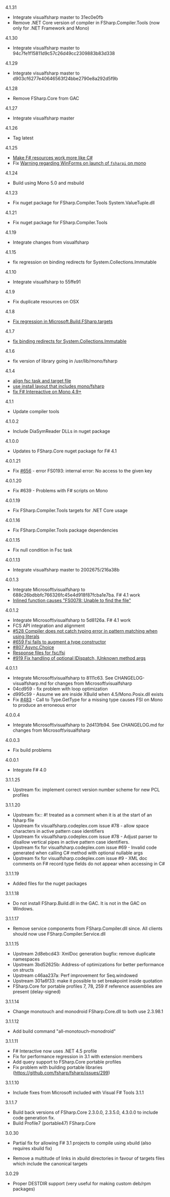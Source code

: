 4.1.31
  * Integrate visualfsharp master to 31ec0e0fb
  * Remove .NET Core version of compiler in FSharp.Compiler.Tools (now only for .NET Framework and Mono)

4.1.30
  * Integrate visualfsharp master to 94c7fe1f15811d9c57c26d49cc2309883b83d338

4.1.29
  * Integrate visualfsharp master to d903cf6277e40646563f24bbe2790e8a292d5f9b

4.1.28
  * Remove FSharp.Core from GAC

4.1.27
  * Integrate visualfsharp master

4.1.26
  * Tag latest

4.1.25
  * [Make F# resources work more like C#](https://github.com/fsharp/fsharp/pull/761)
  * Fix [Warning regarding WinForms on launch of `fsharpi` on mono](https://github.com/fsharp/fsharp/pull/767)

4.1.24
  * Build using Mono 5.0 and msbuild

4.1.23
  * Fix nuget package for FSharp.Compiler.Tools System.ValueTuple.dll

4.1.21
  * Fix nuget package for FSharp.Compiler.Tools

4.1.19
  * Integrate changes from visualfsharp

4.1.15
  * fix regression on binding redirects for System.Collections.Immutable

4.1.10
  * Integrate visualfsharp to 55ffe91

4.1.9
  * Fix duplicate resources on OSX

4.1.8
  * [Fix regression in Microsoft.Build.FSharp.targets](https://github.com/fsharp/fsharp/pull/707)

4.1.7
  * [fix binding redirects for System.Collections.Immutable](https://github.com/fsharp/fsharp/issues/699)

4.1.6
  * fix version of library going in /usr/lib/mono/fsharp

4.1.4
  * [align fsc task and target file](https://github.com/fsharp/fsharp/pull/690)
  * [use install layout that includes mono/fsharp](https://github.com/fsharp/fsharp/pull/689)
  * [fix F# Intereactive on Mono 4.9+](https://github.com/fsharp/fsharp/pull/687)

4.1.1
  * Update compiler tools

4.1.0.2
  * Include DiaSymReader DLLs in nuget package

4.1.0.0
  * Updates to FSharp.Core nuget package for F# 4.1

4.0.1.21
  * Fix [#656](https://github.com/fsharp/fsharp/issues/656)  - error FS0193: internal error: No access to the given key

4.0.1.20
  * Fix #639 - Problems with F# scripts on Mono 

4.0.1.19
  * Fix FSharp.Compiler.Tools targets for .NET Core usage

4.0.1.16
  * Fix FSharp.Compiler.Tools package dependencies

4.0.1.15
  * Fix null condition in Fsc task

4.0.1.13
  * Integrate visualfsharp master to 2002675/216a38b

4.0.1.3
  * Integrate Microsoft\visualfsharp to 688c26bdbbfc766326fc45e4d918f87fcba1e7ba. F# 4.1 work
  * [Inlined function causes "FS0078: Unable to find the file"](https://github.com/fsharp/fsharp/issues/584)

4.0.1.2
  * Integrate Microsoft\visualfsharp to 5d8126a. F# 4.1 work
  *    FCS API integration and alignment
  *    [#528 Compiler does not catch typing error in pattern matching when using literals](https://github.com/Microsoft/visualfsharp/issues/528)
  *    [#659 Fsi fails to augment a type constructor](https://github.com/Microsoft/visualfsharp/issues/659)
  *    [#807 Async.Choice](https://github.com/Microsoft/visualfsharp/pull/807)
  *    [Response files for fsc/fsi](https://github.com/Microsoft/visualfsharp/pull/831)
  *    [#919 Fix handling of optional IDispatch, IUnknown method args](https://github.com/Microsoft/visualfsharp/pull/919)

4.0.1.1
  * Integrate Microsoft\visualfsharp to 8111c63. See CHANGELOG-visualfsharp.md for changes from Microsoft\visualfsharp
  * 04cd959 - fix problem with loop optimization
  * d995c59 - Assume we are inside XBuild when 4.5/Mono.Posix.dll exists
  * Fix [#483](https://github.com/fsharp/fsharp/issues/483) - Call to Type.GetType for a missing type causes FSI on Mono to produce an erroneous error

4.0.0.4
  * Integrate Microsoft\visualfsharp to 2d413fb94. See CHANGELOG.md for changes from Microsoft\visualfsharp

4.0.0.3
  * Fix build problems

4.0.0.1
  * Integrate F# 4.0

3.1.1.25
  * Upstream fix: implement correct version number scheme for new PCL profiles
  
3.1.1.20
  * Upstream fix:: #! treated as a comment when it is at the start of an fsharp file
  * Upstream fix visualfsharp.codeplex.com issue #78 - allow space characters in active pattern case identifiers
  * Upstream fix visualfsharp.codeplex.com issue #78 - Adjust parser to disallow vertical pipes in active pattern case identifiers. 
  * Upstream fix for visualfsharp.codeplex.com issue #69 - Invalid code generated when calling C# method with optional nullable args
  * Upstream fix for visualfsharp.codeplex.com issue #9 - XML doc comments on F# record type fields do not appear when accessing in C#

3.1.1.19
  * Added files for the nuget packages
  
3.1.1.18
  * Do not install FSharp.Build.dll in the GAC. It is not in the GAC on Windows.

3.1.1.17
  * Remove service components from FSharp.Compiler.dll since. All clients should now use FSharp.Compiler.Service.dll

3.1.1.15
  * Upstream 2d8ebcd43: XmlDoc generation bugfix: remove duplicate namespaces
  * Upstream 3bd52625b: Address-of optimizations for better performance on structs
  * Upstream c46aa237a: Perf improvement for Seq.windowed  
  * Upstream 301a6f33: make it possible to set breakpoint inside quotation
  * FSharp.Core for portable profiles 7, 78, 259 if reference assemblies are present (delay-signed)
  
3.1.1.14
  * Change monotouch and monodroid FSharp.Core.dll to both use 2.3.98.1
  
3.1.1.12
  * Add build command "all-monotouch-monodroid"

3.1.1.11

  * F# Interactive now uses .NET 4.5 profile
  * Fix for performance regression in 3.1 with extension members
  * Add query support to FSharp.Core portable profiles
  * Fix problem with building portable libraries (https://github.com/fsharp/fsharp/issues/299)

3.1.1.10
  * Include fixes from Microsoft included with Visual F# Tools 3.1.1

3.1.1.7
  * Build back versions of FSharp.Core 2.3.0.0, 2.3.5.0, 4.3.0.0 to include code generation fix.
  * Build Profile7 (portable47) FSharp.Core

3.0.30
  * Partial fix for allowing F# 3.1 projects to compile using xbuild (also 
    requires xbuild fix)

  * Remove a multitude of links in xbuild directories in favour of targets 
    files which include the canonical targets

3.0.29

  * Proper DESTDIR support (very useful for making custom deb/rpm packages)


